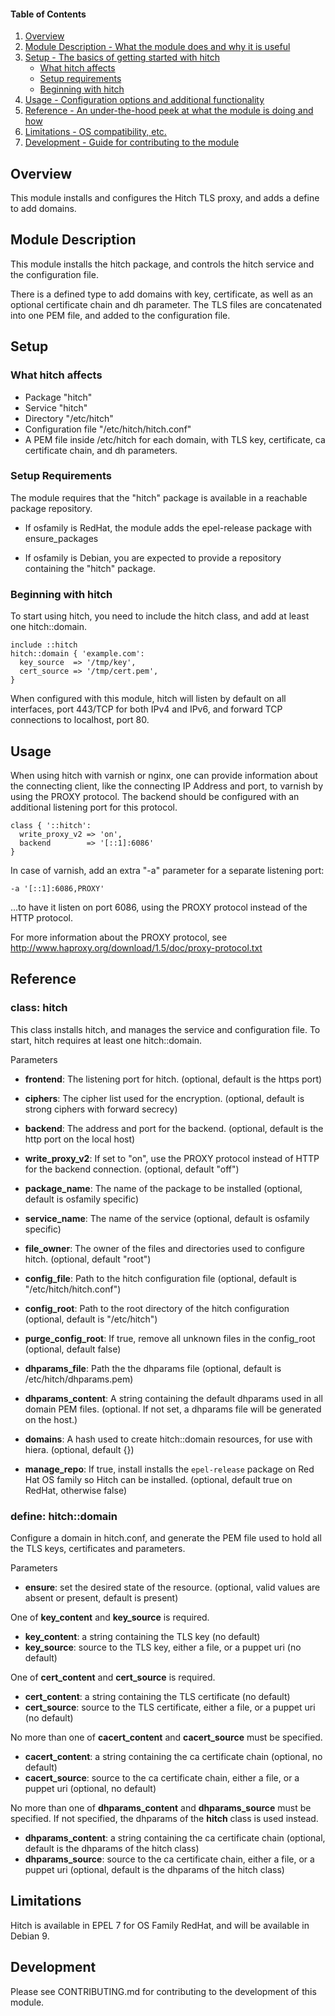 #### Table of Contents

1. [Overview](#overview)
2. [Module Description - What the module does and why it is useful](#module-description)
3. [Setup - The basics of getting started with hitch](#setup)
    * [What hitch affects](#what-hitch-affects)
    * [Setup requirements](#setup-requirements)
    * [Beginning with hitch](#beginning-with-hitch)
4. [Usage - Configuration options and additional functionality](#usage)
5. [Reference - An under-the-hood peek at what the module is doing and how](#reference)
5. [Limitations - OS compatibility, etc.](#limitations)
6. [Development - Guide for contributing to the module](#development)

## Overview

This module installs and configures the Hitch TLS proxy, and adds a
define to add domains.

## Module Description

This module installs the hitch package, and controls the hitch service
and the configuration file.

There is a defined type to add domains with key, certificate, as well
as an optional certificate chain and dh parameter.  The TLS files are
concatenated into one PEM file, and added to the configuration file.


## Setup

### What hitch affects

* Package "hitch"
* Service "hitch"
* Directory "/etc/hitch"
* Configuration file "/etc/hitch/hitch.conf"
* A PEM file inside /etc/hitch for each domain, with TLS key,
  certificate, ca certificate chain, and dh parameters.


### Setup Requirements

The module requires that the "hitch" package is available in a
reachable package repository.

* If osfamily is RedHat, the module adds the epel-release package with
  ensure_packages

* If osfamily is Debian, you are expected to provide a repository
  containing the "hitch" package.


### Beginning with hitch

To start using hitch, you need to include the hitch class, and add at
least one hitch::domain.

    include ::hitch
    hitch::domain { 'example.com':
      key_source  => '/tmp/key',
      cert_source => '/tmp/cert.pem',
    }

When configured with this module, hitch will listen by default on all
interfaces, port 443/TCP for both IPv4 and IPv6, and forward TCP
connections to localhost, port 80.


## Usage

When using hitch with varnish or nginx, one can provide information
about the connecting client, like the connecting IP Address and port,
to varnish by using the PROXY protocol.  The backend should be
configured with an additional listening port for this protocol.

    class { '::hitch':
      write_proxy_v2 => 'on',
      backend        => '[::1]:6086'
    }

In case of varnish, add an extra "-a" parameter for a separate
listening port:

    -a '[::1]:6086,PROXY'

…to have it listen on port 6086, using the PROXY protocol instead of
the HTTP protocol.

For more information about the PROXY protocol, see
http://www.haproxy.org/download/1.5/doc/proxy-protocol.txt


## Reference

### class: hitch

This class installs hitch, and manages the service and configuration
file.  To start, hitch requires at least one hitch::domain.

Parameters

* **frontend**: The listening port for hitch.  (optional, default is
  the https port)
* **ciphers**: The cipher list used for the encryption. (optional,
  default is strong ciphers with forward secrecy)

* **backend**: The address and port for the backend. (optional,
  default is the http port on the local host)
* **write_proxy_v2**: If set to "on", use the PROXY protocol instead
  of HTTP for the backend connection.  (optional, default "off")

* **package_name**: The name of the package to be installed (optional,
  default is osfamily specific)
* **service_name**: The name of the service (optional, default is
  osfamily specific)

* **file_owner**: The owner of the files and directories used to
  configure hitch. (optional, default "root")
* **config_file**: Path to the hitch configuration file (optional,
  default is "/etc/hitch/hitch.conf")
* **config_root**: Path to the root directory of the hitch
  configuration (optional, default is "/etc/hitch")
* **purge_config_root**: If true, remove all unknown files in the
  config_root (optional, default false)

* **dhparams_file**: Path the the dhparams file (optional, default is
  /etc/hitch/dhparams.pem)
* **dhparams_content**: A string containing the default dhparams used
  in all domain PEM files.  (optional. If not set, a dhparams file
  will be generated on the host.)

* **domains**: A hash used to create hitch::domain resources, for use
  with hiera. (optional, default {})

* **manage_repo**: If true, install installs the `epel-release`
  package on Red Hat OS family so Hitch can be installed. (optional,
  default true on RedHat, otherwise false)

### define: hitch::domain

Configure a domain in hitch.conf, and generate the PEM file used to
hold all the TLS keys, certificates and parameters.

Parameters

* **ensure**: set the desired state of the resource. (optional, valid
  values are absent or present, default is present)

One of **key_content** and **key_source** is required.

* **key_content**: a string containing the TLS key (no default)
* **key_source**: source to the TLS key, either a file, or a puppet
  uri (no default)

One of **cert_content** and **cert_source** is required.

* **cert_content**: a string containing the TLS certificate (no
  default)
* **cert_source**: source to the TLS certificate, either a file, or a
  puppet uri (no default)

No more than one of **cacert_content** and **cacert_source** must be
specified.

* **cacert_content**: a string containing the ca certificate chain
  (optional, no default)
* **cacert_source**: source to the ca certificate chain, either a
  file, or a puppet uri (optional, no default)

No more than one of **dhparams_content** and **dhparams_source** must
be specified.  If not specified, the dhparams of the **hitch** class
is used instead.

* **dhparams_content**: a string containing the ca certificate chain
  (optional, default is the dhparams of the hitch class)
* **dhparams_source**: source to the ca certificate chain, either a
  file, or a puppet uri (optional, default is the dhparams of the
  hitch class)

## Limitations

Hitch is available in EPEL 7 for OS Family RedHat, and will be
available in Debian 9.

## Development

Please see CONTRIBUTING.md for contributing to the development of this
module.
